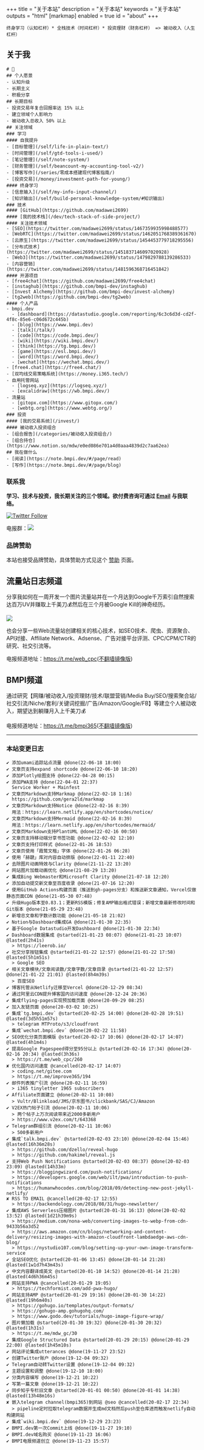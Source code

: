 +++
title = "关于本站"
description = "关于本站"
keywords = "关于本站"
outputs = "html"
[markmap]
enabled = true
id = "about"
+++

```text
终身学习（认知杠杆）* 全栈技术（时间杠杆）* 投资理财（财务杠杆） => 被动收入（人生杠杆）
```

## 关于我

```markmap
# 🥷
## 个人愿景
- 认知升级
- 长期主义
- 积极分享
## 长期目标
- 投资交易年复合回报率达 15% 以上
- 建立领域个人影响力
- 被动收入总收入 50% 以上
## 关注领域
### 学习
#### 自我提升
- [目标管理](/self/life-in-plain-text/)
- [时间管理](/self/gtd-tools-i-used/)
- [笔记管理](/self/note-system/)
- [财务管理](/self/beancount-my-accounting-tool-v2/)
- [博客写作](/series/零成本搭建现代博客指南/)
- [投资交易](/money/investment-path-for-young/)
#### 终身学习
- [信息输入](/self/my-info-input-channel/)
- [知识输出](/self/build-personal-knowledge-system/#知识输出)
### 技术
#### [GitHub](https://github.com/madawei2699)
#### [我的技术栈](/dev/tech-stack-of-side-project/)
#### 关注技术领域
- [SEO](https://twitter.com/madawei2699/status/1467359935998488577)
- [WebRTC](https://twitter.com/madawei2699/status/1462051768389361670)
- [云原生](https://twitter.com/madawei2699/status/1454453779718295556)
- [分布式技术](https://twitter.com/madawei2699/status/1451837146097020928)
- [Web3](https://twitter.com/madawei2699/status/1479829788139286533)
- [内容营销](https://twitter.com/madawei2699/status/1481596368716451842)
#### 开源项目
- [free4chat](https://github.com/madawei2699/free4chat)
- [instaghub](https://github.com/bmpi-dev/instaghub)
- [Invest Alchemy](https://github.com/bmpi-dev/invest-alchemy)
- [tg2web](https://github.com/bmpi-dev/tg2web)
#### 个人产品
- bmpi.dev
  - [dashboard](https://datastudio.google.com/reporting/6c3c6d3d-cd2f-4f8c-85e6-c06d672c445b)
  - [blog](https://www.bmpi.dev)
  - [talk](/talk/)
  - [code](https://code.bmpi.dev/)
  - [wiki](https://wiki.bmpi.dev/)
  - [think](https://tg.bmpi.dev/)
  - [game](https://esl.bmpi.dev/)
  - [word](https://word.bmpi.dev/)
  - [wechat](https://wechat.bmpi.dev/)
- [free4.chat](https://free4.chat/)
- [双均线交易策略系统](https://money.i365.tech/)
- 自用托管网站
  - [logseq.xyz](https://logseq.xyz/)
  - [excalidraw](https://wb.bmpi.dev/)
- 流量站
  - [gitopx.com](https://www.gitopx.com/)
  - [webtg.org](https://www.webtg.org/)
### 投资
#### [我的交易系统](/invest/)
#### 被动收入投资组合
- [组合报告](/categories/被动收入投资组合/)
- [组合持仓](https://www.notion.so/mdw/e0ed086e701a4d0aaa4839d2c7aa62ea)
## 我在做什么
- [阅读](https://note.bmpi.dev/#/page/read)
- [写作](https://note.bmpi.dev/#/page/blog)
```

### 联系我

**学习、技术与投资，我长期关注的三个领域。欲付费咨询可通过 [Email](mailto:bmpidev@gmail.com) 与我联络。**

[![Twitter Follow](https://img.shields.io/twitter/follow/madawei2699?style=social)](https://twitter.com/madawei2699)

电报群：[![](https://img.shields.io/badge/-BMPI-%23000000?style=flat&logo=telegram&logoColor=ffffff)](https://t.me/bmpi_group)

### 品牌赞助

本站也接受品牌赞助，具体赞助方式见这个 <a href="/_ad" rel="nofollow">赞助</a> 页面。

## 流量站日志频道

分享我如何在一周开发一个图片流量站并在一个月达到Google千万索引自然搜索达百万UV并赚取上千美刀💰然后在三个月被Google Kill的神奇经历。

![](https://img.bmpi.dev/5494437c-08e0-0d08-5f91-6bdb4fcdece6.png)

也会分享一些Web流量站创建相关的核心技术，如SEO技术、爬虫、资源聚合、API对接、Affiliate Network、Adsense、广告对接平台评测、CPC/CPM/CTR的研究、社交引流等。

电报频道地址：<https://t.me/web_cpc>([不翻墙镜像版](https://tg.bmpi.dev/web_cpc/index.html))

## BMPI频道

通过研究【网赚/被动收入/投资理财/技术/联盟营销/Media Buy/SEO/搜索聚合站/社交引流/Niche/套利/关键词挖掘/广告/Amazon/Google/FB】等建立个人被动收入，期望达到躺赚月入上千美刀💰

电报频道地址：<https://t.me/bmpi365>([不翻墙镜像版](https://tg.bmpi.dev/bmpi365/index.html))

---

<!-- ### 本站Logo

![](https://img.bmpi.dev/81107268-954c-5a99-a4f6-1a58676ede69.png) -->

### 本站变更日志

```text
✔ 添加umami追踪站点流量 @done(22-06-18 18:00)
✔ 文章页支持expand shortcode @done(22-06-10 18:20)
✔ 添加Plotly绘图支持 @done(22-04-28 00:15)
✔ 添加PWA支持 @done(22-04-01 22:37)
  Service Worker + Mainfest
✔ 文章页Markdown支持Markmap @done(22-02-18 1:16)
  https://github.com/gera2ld/markmap
✔ 文章页Markdown支持Notice @done(22-02-16 8:39)
  用法：https://learn.netlify.app/en/shortcodes/notice/
✔ 文章页Markdown支持Mermaid @done(22-02-16 8:39)
  用法：https://learn.netlify.app/en/shortcodes/mermaid/
✔ 文章页Markdown支持PlantUML @done(22-02-16 00:50)
✔ 文章页支持移动端分享书签功能 @done(22-02-02 12:10)
✔ 文章页支持打印样式 @done(22-01-26 18:53)
✔ 文章页使用「霞鹜文楷」字体 @done(22-01-26 06:28)
✔ 使用「赫蹏」库对内容自动排版 @done(22-01-11 22:40)
✔ 去除图片动画特效与Clarity @done(21-11-22 13:20)
✔ 网站图片加载动画优化 @done(21-08-29 13:20)
✔ 集成Bing Webmaster和Microsoft Clarity @done(21-07-18 12:20)
✔ 添加自动提交新文章至百度收录 @done(21-07-16 12:20)
✔ 使用GitHub Actions构建页面（推送到gh-pages分支）和推送新文章通知，Vercel仅做静态页面CDN @done(21-05-30 07:48)
✔ 升级Hugo版本至0.83.1；更新RSS模版；修复AMP输出格式错误；新增文章最新修改时间和Git版本 @done(21-05-29 23:48)
✔ 新增总文章和字数计数功能 @done(21-05-18 21:02)
✔ Notion与Dashboard集成GA @done(21-01-30 22:35)
✔ 基于Google Datastudio开发Dashboard @done(21-01-30 22:34)
✔ Dashboard数据集成 @started(21-01-23 08:07) @done(21-01-23 10:07) @lasted(2h41s)
  > https://leerob.io/
✔ 社交分享按钮集成 @started(21-01-22 12:57) @done(21-01-22 17:58) @lasted(5h1m51s)
  > Google SEO
✔ 相关文章模块/文章阅读数/文章字数/文章目录 @started(21-01-22 12:57) @done(21-01-22 21:01) @lasted(8h4m39s)
  > 百度SEO
✔ 博客托管从Netlify迁移至Vercel @done(20-12-29 08:34)
✔ 通过阿里云CDN提升博客国内访问速度 @done(20-12-24 20:36)
✔ 集成flying-pages实现预加载页面 @done(20-09-29 08:25)
✔ 加入友链页面 @done(20-03-02 10:25)
✔ 集成`tg.bmpi.dev` @started(20-02-25 14:00) @done(20-02-28 19:51) @lasted(3d5h51m57s)
  > telegram MTProto/s3/cloudfront
✔ 集成`wechat.bmpi.dev` @done(20-02-22 11:58)
✔ SEO优化分类页面模版 @started(20-02-17 10:06) @done(20-02-17 14:07) @lasted(4h1m4s)
✔ 提高Google Pagespeed得分至95分以上 @started(20-02-16 17:34) @done(20-02-16 20:34) @lasted(3h36s)
  > https://t.me/web_cpc/260
✘ 优化国内访问速度 @cancelled(20-02-17 14:07)
  > coding.net/gitee.com
  > https://t.me/improve365/194
✔ 邮件列表推广引流 @done(20-02-11 16:59)
  > i365 tinyletter 1965 subscribers
✔ Affiliate页面建立 @done(20-02-11 10:08)
  > Vultr/Blinkload/JMS/京东图书/clickbank/SAS/CJ/Amazon
✔ V2EX热门帖子引流 @done(20-02-11 10:06)
  > 两个帖子上万次阅读带来近2000多新用户
  > https://www.v2ex.com/t/643368
✔ Telegram群组引流 @done(20-02-11 10:06)
  > 500多新用户
✔ 集成`talk.bmpi.dev` @started(20-02-03 23:10) @done(20-02-04 15:46) @lasted(16h36m28s)
  > https://github.com/dzello/reveal-hugo
  > https://github.com/hakimel/reveal.js
✔ 支持Web Push Notifications @started(20-02-03 08:37) @done(20-02-03 23:09) @lasted(14h33m)
  > https://bloggingwizard.com/push-notifications/
  > https://developers.google.com/web/ilt/pwa/introduction-to-push-notifications
  > https://humanwhocodes.com/blog/2018/09/detecting-new-post-jekyll-netlify/
✘ RSS TO EMAIL @cancelled(20-02-17 12:55)
  > https://backendology.com/2018/08/31/hugo-newsletter/
✔ 集成AWS Serverless压缩图片 @started(20-01-31 16:13) @done(20-02-02 13:52) @lasted(1d21h39m9s)
  > https://medium.com/nona-web/converting-images-to-webp-from-cdn-9433b56a3d52
  > https://aws.amazon.com/cn/blogs/networking-and-content-delivery/resizing-images-with-amazon-cloudfront-lambdaedge-aws-cdn-blog/
  > https://nystudio107.com/blog/setting-up-your-own-image-transform-service
✔ 全站SEO优化 @started(20-01-06 13:45) @done(20-01-14 21:28) @lasted(1w1d7h43m43s)
✔ 中文内容翻译成英文 @started(20-01-10 14:52) @done(20-01-14 21:28) @lasted(4d6h36m45s)
✘ 网站支持PWA @cancelled(20-01-29 19:05)
  > https://techformist.com/add-pwa-hugo/
✔ 网站支持AMP @started(20-01-29 19:16) @done(20-01-30 14:22) @lasted(19h6m40s)
  > https://gohugo.io/templates/output-formats/
  > https://gohugo-amp.gohugohq.com/
  > https://www.godo.dev/tutorials/hugo-image-figure-wrap/
✔ 图片懒加载 @started(20-01-30 19:32) @done(20-01-30 20:32) @lasted(1h31s)
  > https://t.me/mdw_gc/30
✔ 集成Google Structured Data @started(20-01-29 20:15) @done(20-01-29 22:00) @lasted(1h45m10s)
✔ 网站评论集成utterances @done(19-11-27 23:52)
✔ 创建Twitter账户 @done(19-12-04 09:32)
✔ Telegram自动转Twitter设置 @done(19-12-04 09:32)
✔ 主题设置和调整 @done(19-12-10 18:00)
✔ 分类内容编写 @done(19-12-21 10:22)
✔ 写第一篇文章 @done(19-12-21 10:22)
✔ 同步知乎专栏旧文章 @started(20-01-01 00:50) @done(20-01-01 14:38) @lasted(13h48m16s)
✘ 嵌入telegram channel(bmpi365)到网站 @seo @cancelled(20-02-17 22:34)
  > pipeline定时拉取telegram数据并生成md文档然后push至仓库进而触发netlify自动构建网站
✔ 集成`wiki.bmpi.dev` @done(19-12-29 23:23)
✔ BMPI.dev第一次Commit上线 @done(19-11-27 19:10)
✔ BMPI.dev域名购买 @done(19-11-23 16:06)
✔ BMPI电报频道创立 @done(19-11-23 15:57)
```